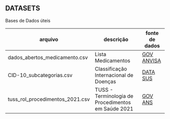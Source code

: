## DATASETS

Bases de Dados úteis


| arquivo | descrição | fonte de dados |
| -- | -- | -- |
| dados_abertos_medicamento.csv | Lista Medicamentos | [GOV ANVISA](https://dados.gov.br/dados/conjuntos-dados/medicamentos-registrados-no-brasil) |
| CID-10_subcategorias.csv | Classificação Internacional de Doenças |  [DATA SUS](http://www2.datasus.gov.br/cid10/V2008/download.htm) |
| tuss_rol_procedimentos_2021.csv | TUSS - Terminologia de Procedimentos em Saúde 2021 | [GOV ANS](https://www.gov.br/ans/pt-br/arquivos/assuntos/consumidor/o-que-seu-plano-deve-cobrir/correlacaotuss-rol_2021_site.xlsx) |
